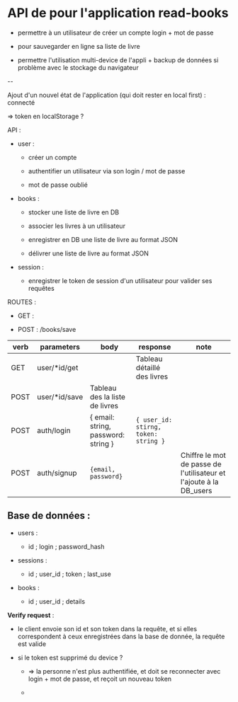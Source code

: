 # API de pour l'application read-books

- permettre à un utilisateur de créer un compte login + mot de passe

- pour sauvegarder en ligne sa liste de livre

- permettre l'utilisation multi-device de l'appli + backup de données si problème avec le stockage du navigateur

--

Ajout d'un nouvel état de l'application (qui doit rester en local first) : connecté 

=> token en localStorage ? 

API : 

- user :
  
  - créer un compte
  
  - authentifier un utilisateur via son login / mot de passe 
  
  - mot de passe oublié

- books :
  
  - stocker une liste de livre en DB
  
  - associer les livres à un utilisateur
  
  - enregistrer en DB une liste de livre au format JSON
  
  - délivrer une liste de livre au format JSON

- session : 
  
  - enregistrer le token de session d'un utilisateur pour valider ses requêtes

ROUTES : 

- GET : 

- POST : /books/save

| verb | parameters    | body                                | response                             | note                                                               |
| ---- | ------------- | ----------------------------------- | ------------------------------------ | ------------------------------------------------------------------ |
| GET  | user/*id/get  |                                     | Tableau détaillé des livres          |                                                                    |
| POST | user/*id/save | Tableau des la liste de livres      |                                      |                                                                    |
| POST | auth/login    | { email: string, password: string } | `{ user_id: stirng, token: string }` |                                                                    |
| POST | auth/signup   | `{email, password}`                 |                                      | Chiffre le mot de passe de l'utilisateur et l'ajoute à la DB_users |



## Base de données :

- users : 
  
  - id ; login ; password_hash

- sessions : 
  
  - id ; user_id ; token ; last_use 

- books : 
  
  - id ; user_id ; details 





**Verify request** : 

- le client envoie son id et son token dans la requête, et si elles correspondent à ceux enregistrées dans la base de donnée, la requête est valide

- si le token est supprimé du device ? 
  
  - => la personne n'est plus authentifiée, et doit se reconnecter avec login + mot de passe, et reçoit un nouveau token
  
  - 






